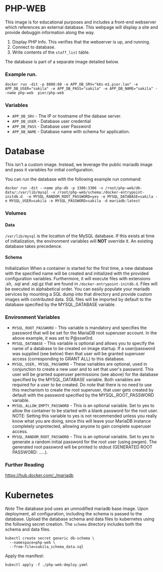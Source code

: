 # PHP-WEB
This image is for educational purposes and includes a front-end webserver which references an external database. This webpage will display a site and provide debuggin information along the way. 
1. Display PHP Info. This verifies that the webserver is up, and running. 
2. Connect to database. 
3. Write contents of the `staff_list` table. 

The database is part of a separate image detailed below. 

### Example run. 

```
docker run -dit -p 8080:80 -e APP_DB_SRV="k8s-m1.pier.lan" -e APP_DB_USER="sakila" -e APP_DB_PASS="sakila" -e APP_DB_NAME="sakila" --name php-web  pier/php-web
```

### Variables
* ```APP_DB_SRV``` - The IP or hostname of the dabase server. 
* ```APP_DB_USER``` - Database user credential 
* ```APP_DB_PASS``` - Database user Password
* ```APP_DB_NAME``` - Database name with schema for application. 

	
# Database
This isn't a custom image. Instead, we leverage the public mariadb image and pass it variables for initial configuration. 

You can run the database with the following example run command:
```
docker run -dit --name php-db -p 3306:3306 -v /root/php-web/db-data/:/var/lib/mysql -v /root/php-web/schema:/docker-entrypoint-initdb.d  -e MYSQL_RANDOM_ROOT_PASSWORD=yes -e MYSQL_DATABASE=sakila -e MYSQL_USER=sakila -e MYSQL_PASSWORD=sakila -d mariadb:latest
```
### Volumes
#### Data
`/var/lib/mysql` is the location of the MySQL database. If this exists at time of initialization, the environment variables will **NOT** override it. An existing database takes precedence. 

#### Schema
Initialization
When a container is started for the first time, a new database with the specified name will be created and initialized with the provided configuration variables. Furthermore, it will execute files with extensions .sh, .sql and .sql.gz that are found in `/docker-entrypoint-initdb.d`. Files will be executed in alphabetical order. You can easily populate your mariadb services by mounting a SQL dump into that directory and provide custom images with contributed data. SQL files will be imported by default to the database specified by the MYSQL_DATABASE variable.

### Environment Variables 
* ```MYSQL_ROOT_PASSWORD``` - This variable is mandatory and specifies the password that will be set for the MariaDB root superuser account. In the above example, it was set to P@ssw0rd.
* ```MYSQL_DATABASE``` - This variable is optional and allows you to specify the name of a database to be created on image startup. If a user/password was supplied (see below) then that user will be granted superuser access (corresponding to GRANT ALL) to this database.
* ```MYSQL_USER, MYSQL_PASSWORD``` - These variables are optional, used in conjunction to create a new user and to set that user's password. This user will be granted superuser permissions (see above) for the database specified by the MYSQL_DATABASE variable. Both variables are required for a user to be created. Do note that there is no need to use this mechanism to create the root superuser, that user gets created by default with the password specified by the MYSQL_ROOT_PASSWORD variable.
* ```MYSQL_ALLOW_EMPTY_PASSWORD``` - This is an optional variable. Set to yes to allow the container to be started with a blank password for the root user. NOTE: Setting this variable to yes is not recommended unless you really know what you are doing, since this will leave your MariaDB instance completely unprotected, allowing anyone to gain complete superuser access.
* ```MYSQL_RANDOM_ROOT_PASSWORD``` - This is an optional variable. Set to yes to generate a random initial password for the root user (using pwgen). The generated root password will be printed to stdout (GENERATED ROOT PASSWORD: .....).

### Further Reading
https://hub.docker.com/_/mariadb 


# Kubernetes

*Note* The database pod uses an unmodified mariadb base image. Upon deployment, all configuration, including the schema is passed to the database. 
Upload the database schema and data files to kubernetes using the following secret creation. The `schema` directory includes both the schema and data files. 
```
kubectl create secret generic db-schema \
  --namespace=php-web \
  --from-file=sakila_schema_data.sql 
```

Apply the manifest:
```
kubectl apply -f ./php-web-deploy.yaml
```